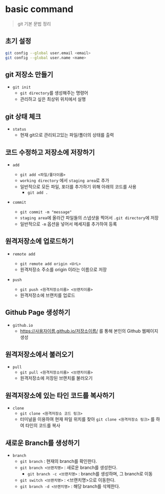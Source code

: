 # basic command
> git 기본 문법 정리

## 초기 설정
```bash
git config --global user.email <email>
git config --global user.name <name>
```

## git 저장소 만들기

- `git init`
    - `git directory`를 생성해주는 명령어
    - 관리하고 싶은 최상위 위치에서 실행

## git 상태 체크

- `status`
    - 현재 git으로 관리되고있는 파일/폴더의 상태를 출력

## 코드 수정하고 저장소에 저장하기

- `add`
    - `git add <파일/폴더이름>`
    - `working directory` 에서 `staging area`로 추가
    - 일반적으로 모든 파일, 포더를 추가하기 위해 아래의 코드를 사용
        - `git add .`

- `commit`
    - `git commit -m "message"`
    - `staging area`에 올라간 파일들의 스냅샷을 찍어서 `.git directory`에 저장
    - 일반적으로 `-m` 옵션을 넣어서 메세지를 추가하여 등록

## 원격저장소에 업로드하기

- `remote add`
    - `git remote add origin <UrL>`
    - 원격저장소 주소를 origin 이라는 이름으로 저장

- `push`
    - `git push <원격저장소이름> <브랜치이름>`
    - 원격저장소에 브랜치를 업로드

## Github Page 생성하기

- `github.io` 
   - https://사용자이름.github.io/저장소이름/ 를 통해 본인의      Github 웹페이지 생성

## 원격저장소에서 불러오기

- `pull`
    - `git pull <원격저장소이름> <브랜치이름>`
    - 원격저장소에 저장된 브랜치를 불러오기

## 원격저장소에 있는 타인 코드를 복사하기

- `clone`
    - `git clone <원격저장소 코드 링크>`
    - 터미널을 이용하여 현재 파일 위치를 찾아 `git clone <원격저장소 링크>` 를 하여 타인의 코드를 복사

## 새로운 Branch를 생성하기

- `branch`
    - `git branch` : 현재의 branch를 확인한다.
    - `git branch <브랜치명>` : 새로운 branch를 생성한다.
        - `git branch -c <브랜치명>` : branch를 생성하며, 그 branch로 이동 
    - `git switch <브랜치명>` : <브랜치명>으로 이동한다.
    - `git branch -d <브랜치명>` : 해당 branch를 삭제한다.